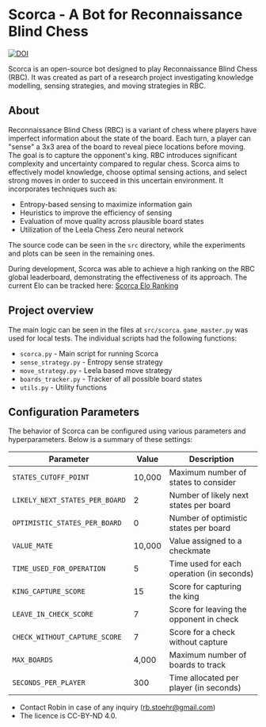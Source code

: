 # Scorca - A Bot for Reconnaissance Blind Chess
[![DOI](https://zenodo.org/badge/666874352.svg)](https://zenodo.org/doi/10.5281/zenodo.10412786)

Scorca is an open-source bot designed to play Reconnaissance Blind Chess (RBC). It was created as part of a research project investigating knowledge modelling, sensing strategies, and moving strategies in RBC.

## About
Reconnaissance Blind Chess (RBC) is a variant of chess where players have imperfect information about the state of the board. Each turn, a player can "sense" a 3x3 area of the board to reveal piece locations before moving. The goal is to capture the opponent's king. RBC introduces significant complexity and uncertainty compared to regular chess.
Scorca aims to effectively model knowledge, choose optimal sensing actions, and select strong moves in order to succeed in this uncertain environment. It incorporates techniques such as:

- Entropy-based sensing to maximize information gain
- Heuristics to improve the efficiency of sensing
- Evaluation of move quality across plausible board states
- Utilization of the Leela Chess Zero neural network

The source code can be seen in the `src` directory, while the experiments and plots can be seen in the remaining ones.

During development, Scorca was able to achieve a high ranking on the RBC global leaderboard, demonstrating the effectiveness of its approach. The current Elo can be tracked here: [Scorca Elo Ranking](https://rbc.jhuapl.edu/users/48973)

## Project overview
The main logic can be seen in the files at `src/scorca`. `game_master.py` was used for local tests.
The individual scripts had the following functions:
- `scorca.py` - Main script for running Scorca
- `sense_strategy.py` - Entropy sense strategy
- `move_strategy.py` - Leela based move strategy
- `boards_tracker.py` - Tracker of all possible board states
- `utils.py` - Utility functions

## Configuration Parameters

The behavior of Scorca can be configured using various parameters and hyperparameters. Below is a summary of these settings:

| Parameter | Value | Description |
| --------- | ----- | ----------- |
| `STATES_CUTOFF_POINT` | 10,000 | Maximum number of states to consider |
| `LIKELY_NEXT_STATES_PER_BOARD` | 2 | Number of likely next states per board |
| `OPTIMISTIC_STATES_PER_BOARD` | 0 | Number of optimistic states per board |
| `VALUE_MATE` | 10,000 | Value assigned to a checkmate |
| `TIME_USED_FOR_OPERATION` | 5 | Time used for each operation (in seconds) |
| `KING_CAPTURE_SCORE` | 15 | Score for capturing the king |
| `LEAVE_IN_CHECK_SCORE` | 7 | Score for leaving the opponent in check |
| `CHECK_WITHOUT_CAPTURE_SCORE` | 7 | Score for a check without capture |
| `MAX_BOARDS` | 4,000 | Maximum number of boards to track |
| `SECONDS_PER_PLAYER` | 300 | Time allocated per player (in seconds) |

- Contact Robin in case of any inquiry (rb.stoehr@gmail.com)
- ⁠The licence is CC-BY-ND 4.0.
